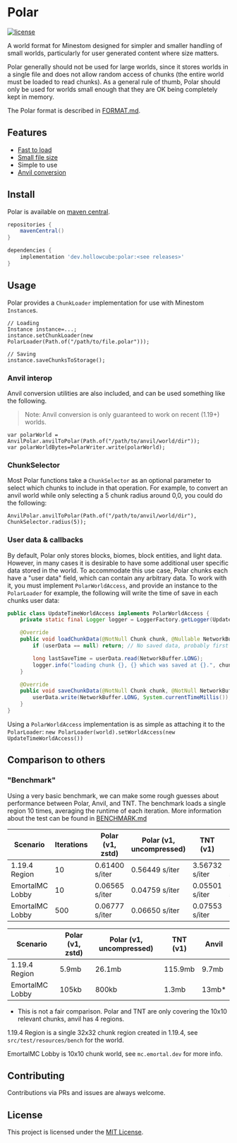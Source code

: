 # Polar

[![license](https://img.shields.io/github/license/Minestom/MinestomDataGenerator.svg)](LICENSE)

A world format for Minestom designed for simpler and smaller handling of small worlds, particularly for user generated
content where size matters.

Polar generally should not be used for large worlds, since it stores worlds in a single file and does not
allow random access of chunks (the entire world must be loaded to read chunks). As a general rule of thumb,
Polar should only be used for worlds small enough that they are OK being completely kept in memory.

The Polar format is described in [FORMAT.md](FORMAT.md).

## Features

* [Fast to load](#benchmark)
* [Small file size](#benchmark)
* Simple to use
* [Anvil conversion](#anvil-interop)

## Install

Polar is available on [maven central](https://search.maven.org/search?q=g:dev.hollowcube%20AND%20a:polar).

```groovy
repositories {
    mavenCentral()
}

dependencies {
    implementation 'dev.hollowcube:polar:<see releases>'
}
```

## Usage

Polar provides a `ChunkLoader` implementation for use with Minestom `Instance`s.

```
// Loading
Instance instance=...;
instance.setChunkLoader(new PolarLoader(Path.of("/path/to/file.polar")));

// Saving
instance.saveChunksToStorage();
```

### Anvil interop

Anvil conversion utilities are also included, and can be used something like the following.

> Note: Anvil conversion is only guaranteed to work on recent (1.19+) worlds.

```
var polarWorld = AnvilPolar.anvilToPolar(Path.of("/path/to/anvil/world/dir"));
var polarWorldBytes=PolarWriter.write(polarWorld);
```

### ChunkSelector

Most Polar functions take a `ChunkSelector` as an optional parameter to select which chunks to include in that
operation.
For example, to convert an anvil world while only selecting a 5 chunk radius around 0,0, you could do the following:

```
AnvilPolar.anvilToPolar(Path.of("/path/to/anvil/world/dir"), ChunkSelector.radius(5));
```

### User data & callbacks

By default, Polar only stores blocks, biomes, block entities, and light data. However, in many cases it is desirable
to have some additional user specific data stored in the world. To accommodate this use case, Polar chunks each have
a "user data" field, which can contain any arbitrary data. To work with it, you must implement `PolarWorldAccess`,
and provide an instance to the `PolarLoader` for example, the following will write the time of save in each chunks
user data:

```java
public class UpdateTimeWorldAccess implements PolarWorldAccess {
    private static final Logger logger = LoggerFactory.getLogger(UpdateTimeWorldAccess.class);

    @Override
    public void loadChunkData(@NotNull Chunk chunk, @Nullable NetworkBuffer userData) {
        if (userData == null) return; // No saved data, probably first load

        long lastSaveTime = userData.read(NetworkBuffer.LONG);
        logger.info("loading chunk {}, {} which was saved at {}.", chunk.getChunkX(), chunk.getChunkZ(), lastSaveTime);
    }

    @Override
    public void saveChunkData(@NotNull Chunk chunk, @NotNull NetworkBuffer userData) {
        userData.write(NetworkBuffer.LONG, System.currentTimeMillis());
    }
}
```

Using a `PolarWorldAccess` implementation is as simple as attaching it to the `PolarLoader`: 
`new PolarLoader(world).setWorldAccess(new UpdateTimeWorldAccess())`

## Comparison to others

### "Benchmark"

Using a very basic benchmark, we can make some rough guesses about performance between Polar, Anvil, and TNT.
The benchmark loads a single region 10 times, averaging the runtime of each iteration.
More information about the test can be found in [BENCHMARK.md](BENCHMARK.md)

| Scenario        | Iterations | Polar (v1, zstd) | Polar (v1, uncompressed) | TNT (v1)       | Anvil          |
|-----------------|------------|------------------|--------------------------|----------------|----------------|
| 1.19.4 Region   | 10         | 0.61400 s/iter   | 0.56449 s/iter           | 3.56732 s/iter | 9.65274 s/iter |
| EmortalMC Lobby | 10         | 0.06565 s/iter   | 0.04759 s/iter           | 0.05501 s/iter | 0.56378 s/iter |
| EmortalMC Lobby | 500        | 0.06777 s/iter   | 0.06650 s/iter           | 0.07553 s/iter | -              |

| Scenario        | Polar (v1, zstd) | Polar (v1, uncompressed) | TNT (v1) | Anvil |
|-----------------|------------------|--------------------------|----------|-------|
| 1.19.4 Region   | 5.9mb            | 26.1mb                   | 115.9mb  | 9.7mb |
| EmortalMC Lobby | 105kb            | 800kb                    | 1.3mb    | 13mb* |

* This is not a fair comparison. Polar and TNT are only covering the 10x10 relevant chunks, anvil has 4 regions.

1.19.4 Region is a single 32x32 chunk region created in 1.19.4, see `src/test/resources/bench` for the world.

EmortalMC Lobby is 10x10 chunk world, see `mc.emortal.dev` for more info.

## Contributing

Contributions via PRs and issues are always welcome.

## License

This project is licensed under the [MIT License](LICENSE).
